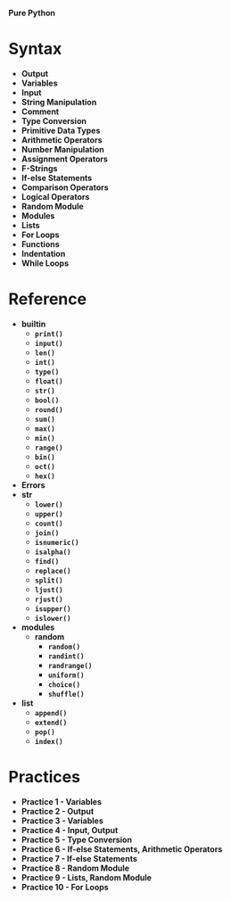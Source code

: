 **Pure Python**

# Syntax

- **Output**
- **Variables**
- **Input**
- **String Manipulation**
- **Comment**
- **Type Conversion**
- **Primitive Data Types**
- **Arithmetic Operators**
- **Number Manipulation**
- **Assignment Operators**
- **F-Strings**
- **If-else Statements**
- **Comparison Operators**
- **Logical Operators**
- **Random Module**
- **Modules**
- **Lists**
- **For Loops**
- **Functions**
- **Indentation**
- **While Loops**

# Reference

- **builtin**
  - **`print()`**
  - **`input()`**
  - **`len()`**
  - **`int()`**
  - **`type()`**
  - **`float()`**
  - **`str()`**
  - **`bool()`**
  - **`round()`**
  - **`sum()`**
  - **`max()`**
  - **`min()`**
  - **`range()`**
  - **`bin()`**
  - **`oct()`**
  - **`hex()`**
- **Errors**
- **str**
  - **`lower()`**
  - **`upper()`**
  - **`count()`**
  - **`join()`**
  - **`isnumeric()`**
  - **`isalpha()`**
  - **`find()`**
  - **`replace()`**
  - **`split()`**
  - **`ljust()`**
  - **`rjust()`**
  - **`isupper()`**
  - **`islower()`**
- **modules**
  - **random**
    - **`random()`**
    - **`randint()`**
    - **`randrange()`**
    - **`uniform()`**
    - **`choice()`**
    - **`shuffle()`**
- **list**
  - **`append()`**
  - **`extend()`**
  - **`pop()`**
  - **`index()`**

# Practices

- **Practice 1 - Variables**
- **Practice 2 - Output**
- **Practice 3 - Variables**
- **Practice 4 - Input, Output**
- **Practice 5 - Type Conversion**
- **Practice 6 - If-else Statements, Arithmetic Operators**
- **Practice 7 - If-else Statements**
- **Practice 8 - Random Module**
- **Practice 9 - Lists, Random Module**
- **Practice 10 - For Loops**
